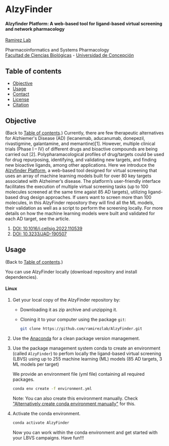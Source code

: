 # AlzyFinder
#### Alzyfinder Platform: A web-based tool for ligand-based virtual screening and network pharmacology

[Ramirez Lab](https://ramirezlab.github.io/index)

Pharmacoinformatics and Systems Pharmacology <br>
[Facultad de Ciencias Biológicas](https://cienciasbiologicasudec.cl/) - [Universidad de Concepción](https://www.udec.cl/pexterno/) <br>

## Table of contents  

* [Objective](#objective)
* [Usage](#usage)
* [Contact](#contact)
* [License](#license)
* [Citation](#citation)

## Objective

(Back to [Table of contents](#table-of-contents).)
Currently, there are few therapeutic alternatives for Alzhiemer's Disease (AD) (lecanemab, aducanumab, donepezil, rivastigmine, galantamine, and memantine)[1]. However, multiple clinical trials (Phase I – IV) of different drugs and bioactive compounds are being carried out [2]. Polypharamacological profiles of drug/targets could be used for drug repurposing, identifying, and validating new targets, and finding new bioactive ligands, among other applications.
Here we introduce the [Alzyfinder Platform](https://www.alzyfinder-platform.udec.cl), a web-based tool designed for virtual screening that uses an array of machine learning models built for over 80 key targets associated with Alzheimer’s disease. The platform’s user-friendly interface facilitates the execution of multiple virtual screening tasks (up to 100 molecules screened at the same time agaist 85 AD targets), utilizing ligand-based drug design approaches.
If users want to screen more than 100 molecules, in this AlzyFinder repository they will find all the ML models, their validation as well as a script to perform the screening locally. For more details on how the machine learning models were built and validated for each AD target, see the article.

1. [DOI: 10.1016/j.cellsig.2022.110539](https://www.sciencedirect.com/science/article/pii/S0898656822003011)
2. [DOI: 10.3233/JAD-190507](https://content.iospress.com/articles/journal-of-alzheimers-disease/jad190507) 

## Usage

(Back to [Table of contents](#table-of-contents).)

You can use AlzyFinder locally (download repository and install dependencies).

#### Linux

1.  Get your local copy of the AlzyFinder repository by:

    - Downloading it as zip archive and unzipping it.
    - Cloning it to your computer using the package `git`:

        ```bash
        git clone https://github.com/ramirezlab/AlzyFinder.git
        ```
        
2.  Use the [Anaconda](https://docs.anaconda.com/anaconda/install/) for a clean package version management. 
   
3.  Use the package management system conda to create an environment (called `AlzyFinder`) to perfom locally the ligand-based virtual screening (LBVS) using up to 255 machine learning (ML) models (85 AD targets, 3 ML models per target)
   
    We provide an environment file (yml file) containing all required packages.

    ```bash
    conda env create -f environment.yml
    ```

    Note: You can also create this environment manually. 
    Check ["Alternatively create conda environment manually"](#Alternatively-create-conda-environment-manually) for this.

4.  Activate the conda environment.
    
    ```bash
    conda activate AlzyFinder
    ```
    
    Now you can work within the conda environment and get started with your LBVS campaigns. Have fun!!!
 

